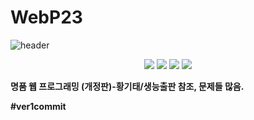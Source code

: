# WebP23

![header](https://capsule-render.vercel.app/api?type=wave&color=0:EEFF00,100:a82da8&height=300&section=header&text=웹%20프로그래밍&animation=blinking&fontSize=60&fontColor=E1D4F6)

<div align="center">
	<img src="https://img.shields.io/badge/VisualStudioCode-007ACC?style=flat&logo=VisualStudioCode&logoColor=white"/>
    <img src="https://img.shields.io/badge/HTML5-E34F26?style=flat&logo=HTML5&logoColor=white" />
	<img src="https://img.shields.io/badge/CSS3-1572B6?style=flat&logo=CSS3&logoColor=white" />
	<img src="https://img.shields.io/badge/JavaScript-F7DF1E?style=flat&logo=Java&logoColor=white" />
</div>

<h20> <b>명품 웹 프로그래밍 (개정판)-황기태/생능출판<b> 참조, 문제들 많음. <h20>

#ver1commit